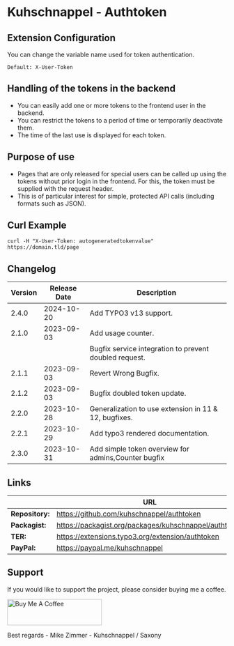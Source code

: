 # Kuhschnappel - Authtoken

## Extension Configuration

You can change the variable name used for token authentication.

```Default: X-User-Token```

## Handling of the tokens in the backend

- You can easily add one or more tokens to the frontend user in the backend.
- You can restrict the tokens to a period of time or temporarily deactivate them.
- The time of the last use is displayed for each token.

## Purpose of use

- Pages that are only released for special users can be called up using the tokens without prior login in the frontend. For this, the token must be supplied with the request header.
- This is of particular interest for simple, protected API calls (including formats such as JSON).

## Curl Example

```curl -H "X-User-Token: autogeneratedtokenvalue" https://domain.tld/page```

## Changelog

| Version     | Release Date | Description                                            |
|-------------|--------------|--------------------------------------------------------|
| 2.4.0       | 2024-10-20   | Add TYPO3 v13 support.                                 |
| 2.1.0       | 2023-09-03   | Add usage counter.                                     |
|             |              | Bugfix service integration to prevent doubled request. |
| 2.1.1       | 2023-09-03   | Revert Wrong Bugfix.                                   |
| 2.1.2       | 2023-09-03   | Bugfix doubled token update.                           |
| 2.2.0       | 2023-10-28   | Generalization to use extension in 11 & 12, bugfixes.  |
| 2.2.1       | 2023-10-29   | Add typo3 rendered documentation.                      |
| 2.3.0       | 2023-10-31   | Add simple token overview for admins,Counter bugfix    |

## Links

|                 | URL                                                   |
|-----------------|-------------------------------------------------------|
| **Repository:** | https://github.com/kuhschnappel/authtoken             |
| **Packagist:**  | https://packagist.org/packages/kuhschnappel/authtoken |
| **TER:**        | https://extensions.typo3.org/extension/authtoken      |
| **PayPal:**     | https://paypal.me/kuhschnappel                        |

## Support

If you would like to support the project, please consider buying me a coffee.

<a href="https://www.buymeacoffee.com/kuhschnappel" target="_blank"><img src="https://cdn.buymeacoffee.com/buttons/v2/default-yellow.png" alt="Buy Me A Coffee" style="height: 60px !important;width: 217px !important;" ></a>

Best regards - Mike Zimmer - Kuhschnappel / Saxony